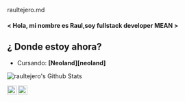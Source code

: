 raultejero.md
#### < Hola, mi nombre es Raul,soy fullstack developer MEAN >


## ¿ Donde estoy ahora?
- Cursando: __[Neoland][neoland]__
<img alt="raultejero's Github Stats" src="https://github-readme-stats.vercel.app/api?username=raultejero&show_icons=true&hide_border=true" />


[<img align="left" alt="codeSTACKr | Twitter" width="22px" src="https://cdn.jsdelivr.net/npm/simple-icons@v3/icons/twitter.svg" />][twitter]
[<img align="left" alt="codeSTACKr | LinkedIn" width="22px" src="https://cdn.jsdelivr.net/npm/simple-icons@v3/icons/linkedin.svg" />][linkedin]




[twitter]: http://www.twitter.com/m_giron
[linkedin]: https://www.linkedin.com/in/mariogironm/

